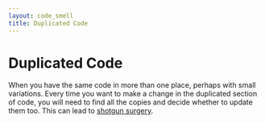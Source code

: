 ```yaml
---
layout: code_smell
title: Duplicated Code
---
```


# Duplicated Code
When you have the same code in more than one place, perhaps with small variations. Every time you want to make a change in the duplicated section of code, you will need to find all the copies and decide whether to update them too. This can lead to [shotgun surgery](shotgun_surgery.html).
